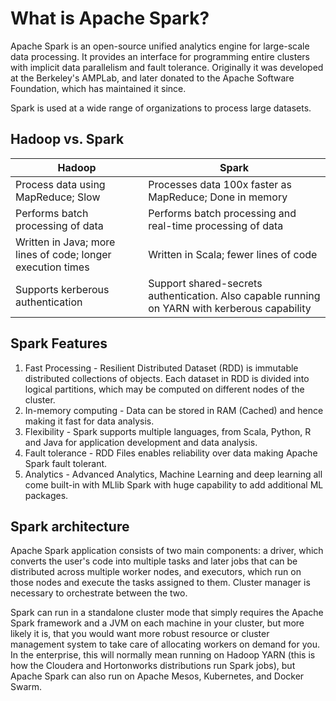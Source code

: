 # What is Apache Spark?

Apache Spark is an open-source unified analytics engine for large-scale data processing. It provides an interface for programming entire clusters with implicit data parallelism and fault tolerance. Originally it was developed at the Berkeley's AMPLab, and later donated to the Apache Software Foundation, which has maintained it since.


Spark is used at a wide range of organizations to process large datasets. 


## Hadoop vs. Spark

| Hadoop     | Spark |
| ----------- | ----------- |
| Process data using MapReduce; Slow     | Processes data 100x faster as MapReduce; Done in memory       |
| Performs batch processing of data   | Performs batch processing and real-time processing of data        |
| Written in Java; more lines of code; longer execution times   | Written in Scala; fewer lines of code        |
| Supports kerberous authentication | Support shared-secrets authentication. Also capable running on YARN with kerberous capability |


## Spark Features

1. Fast Processing - Resilient Distributed Dataset (RDD) is immutable distributed collections of objects. Each dataset in RDD is divided into logical partitions, which may be computed on different nodes of the cluster.
3. In-memory computing -  Data can be stored in RAM (Cached) and hence making it fast for data analysis.
4. Flexibility - Spark supports multiple languages, from Scala, Python, R and Java for application development and data analysis.
5. Fault tolerance - RDD Files enables reliability over data making Apache Spark fault tolerant.
6. Analytics - Advanced Analytics, Machine Learning and deep learning all come built-in with MLlib Spark with huge capability to add additional ML packages.

## Spark architecture

Apache Spark application consists of two main components: a driver, which converts the user's code into multiple tasks and later jobs that can be distributed across multiple worker nodes, and executors, which run on those nodes and execute the tasks assigned to them. Cluster manager is necessary to orchestrate  between the two.

Spark can run in a standalone cluster mode that simply requires the Apache Spark framework and a JVM on each machine in your cluster, but more likely it is, that you would want more robust resource or cluster management system to take care of allocating workers on demand for you. In the enterprise, this will normally mean running on Hadoop YARN (this is how the Cloudera and Hortonworks distributions run Spark jobs), but Apache Spark can also run on Apache Mesos, Kubernetes, and Docker Swarm.
